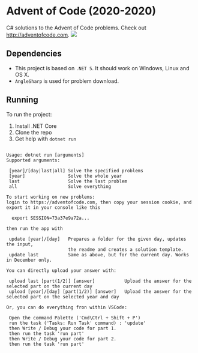 
# Advent of Code (2020-2020)
C# solutions to the Advent of Code problems.
Check out http://adventofcode.com.
![](demo.gif)
## Dependencies

- This project is based on `.NET 5`. It should work on Windows, Linux and OS X.
- `AngleSharp` is used for problem download.

## Running

To run the project:

1. Install .NET Core
2. Clone the repo
3. Get help with `dotnet run`
```

Usage: dotnet run [arguments]
Supported arguments:

 [year]/[day|last|all] Solve the specified problems
 [year]                Solve the whole year
 last                  Solve the last problem
 all                   Solve everything

To start working on new problems:
login to https://adventofcode.com, then copy your session cookie, and export it in your console like this

  export SESSION=73a37e9a72a...

then run the app with

 update [year]/[day]   Prepares a folder for the given day, updates the input,
                       the readme and creates a solution template.
 update last           Same as above, but for the current day. Works in December only.

You can directly upload your answer with:

 upload last [part(1/2)] [answer]           Upload the answer for the selected part on the current day
 upload [year]/[day] [part(1/2)] [answer]   Upload the answer for the selected part on the selected year and day

Or, you can do everything fron within VSCode:

 Open the command Palette ('Cmd\Ctrl + Shift + P')
 run the task ('Tasks: Run Task' command) : 'update'
 then Write / Debug your code for part 1.
 then run the task 'run part'
 then Write / Debug your code for part 2.
 then run the task 'run part'

```
